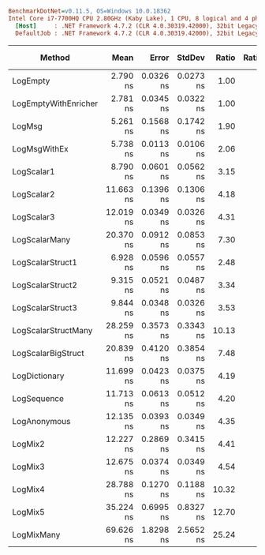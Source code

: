 ``` ini

BenchmarkDotNet=v0.11.5, OS=Windows 10.0.18362
Intel Core i7-7700HQ CPU 2.80GHz (Kaby Lake), 1 CPU, 8 logical and 4 physical cores
  [Host]     : .NET Framework 4.7.2 (CLR 4.0.30319.42000), 32bit LegacyJIT-v4.8.4010.0
  DefaultJob : .NET Framework 4.7.2 (CLR 4.0.30319.42000), 32bit LegacyJIT-v4.8.4010.0


```
|               Method |      Mean |     Error |    StdDev | Ratio | RatioSD |  Gen 0 | Gen 1 | Gen 2 | Allocated |
|--------------------- |----------:|----------:|----------:|------:|--------:|-------:|------:|------:|----------:|
|             LogEmpty |  2.790 ns | 0.0326 ns | 0.0273 ns |  1.00 |    0.00 |      - |     - |     - |         - |
| LogEmptyWithEnricher |  2.781 ns | 0.0345 ns | 0.0322 ns |  1.00 |    0.02 |      - |     - |     - |         - |
|               LogMsg |  5.261 ns | 0.1568 ns | 0.1742 ns |  1.90 |    0.07 |      - |     - |     - |         - |
|         LogMsgWithEx |  5.738 ns | 0.0113 ns | 0.0106 ns |  2.06 |    0.02 |      - |     - |     - |         - |
|           LogScalar1 |  8.790 ns | 0.0601 ns | 0.0562 ns |  3.15 |    0.04 |      - |     - |     - |         - |
|           LogScalar2 | 11.663 ns | 0.1396 ns | 0.1306 ns |  4.18 |    0.08 |      - |     - |     - |         - |
|           LogScalar3 | 12.019 ns | 0.0349 ns | 0.0326 ns |  4.31 |    0.04 |      - |     - |     - |         - |
|        LogScalarMany | 20.370 ns | 0.0912 ns | 0.0853 ns |  7.30 |    0.09 | 0.0089 |     - |     - |      28 B |
|     LogScalarStruct1 |  6.928 ns | 0.0596 ns | 0.0557 ns |  2.48 |    0.04 |      - |     - |     - |         - |
|     LogScalarStruct2 |  9.315 ns | 0.0521 ns | 0.0487 ns |  3.34 |    0.03 |      - |     - |     - |         - |
|     LogScalarStruct3 |  9.844 ns | 0.0348 ns | 0.0326 ns |  3.53 |    0.04 |      - |     - |     - |         - |
|  LogScalarStructMany | 28.259 ns | 0.3573 ns | 0.3343 ns | 10.13 |    0.14 | 0.0241 |     - |     - |      76 B |
|   LogScalarBigStruct | 20.839 ns | 0.4120 ns | 0.3854 ns |  7.48 |    0.16 |      - |     - |     - |         - |
|        LogDictionary | 11.699 ns | 0.0423 ns | 0.0375 ns |  4.19 |    0.05 | 0.0051 |     - |     - |      16 B |
|          LogSequence | 11.713 ns | 0.0613 ns | 0.0512 ns |  4.20 |    0.05 | 0.0051 |     - |     - |      16 B |
|         LogAnonymous | 12.135 ns | 0.0393 ns | 0.0349 ns |  4.35 |    0.04 | 0.0051 |     - |     - |      16 B |
|              LogMix2 | 12.227 ns | 0.2869 ns | 0.3415 ns |  4.41 |    0.14 |      - |     - |     - |         - |
|              LogMix3 | 12.675 ns | 0.0374 ns | 0.0349 ns |  4.54 |    0.04 |      - |     - |     - |         - |
|              LogMix4 | 28.788 ns | 0.1270 ns | 0.1188 ns | 10.32 |    0.12 | 0.0255 |     - |     - |      80 B |
|              LogMix5 | 35.224 ns | 0.6995 ns | 0.8327 ns | 12.70 |    0.30 | 0.0305 |     - |     - |      96 B |
|           LogMixMany | 69.626 ns | 1.8298 ns | 2.5652 ns | 25.24 |    1.11 | 0.0534 |     - |     - |     168 B |
